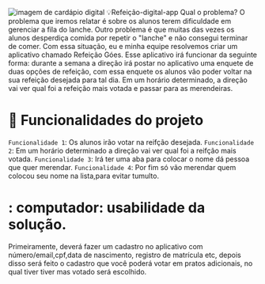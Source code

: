 ![imagem de cardápio digital](https://images.app.goo.gl/JHuuYg2YFLbzsvGj8)
💡Refeição-digital-app
Qual o problema? O problema que iremos relatar é sobre os alunos terem dificuldade em gerenciar a fila do lanche. Outro problema é que muitas das vezes os alunos desperdiça comida por repetir o "lanche" e não consegui terminar de comer. 
Com essa situação, eu e minha equipe resolvemos criar um aplicativo chamado Refeição Góes. Esse aplicativo irá funcionar da seguinte forma: durante a semana a direção irá postar no aplicativo uma enquete de duas opções de refeição, com essa enquete os alunos vão poder voltar na sua refeição desejada para tal dia. Em um horário determinado, a direção vai ver qual foi a refeição mais votada e passar para as merendeiras.
# :hammer: Funcionalidades do projeto
  `Funcionalidade 1`: Os alunos irão votar na reifção desejada. 
  `Funcionalidade 2`: Em um horário determinado a direção vai ver qual foi a reifção mais votada.
  `Funcionalidade 3`: Irá ter uma aba para colocar o nome dá pessoa que quer merendar.
  `Funcionalidade 4`: Por fim só vão merendar quem colocou seu nome na lista,para evitar tumulto.
# : computador: usabilidade da solução.
Primeiramente, deverá fazer um cadastro no aplicativo com número/email,cpf,data de nascimento, registro de matrícula etc, depois disso
será feito o cadastro que você poderá votar em pratos adicionais, no qual tiver tiver mas votado será escolhido.
